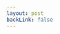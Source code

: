 ```yaml
---
layout: post
backLink: false
---
```


<div class="flex flex-col justify-center items-center bg-gray-900 text-gray-300 p-6 md:p-20 space-y-3">
  <div class="flex flex-col justify-evenly items-center space-x-6">
    <div id="sketch-holder" />
  </div>
</div>
<script src="{{ "/assets/sketch.js" | relative_url }}"></script>